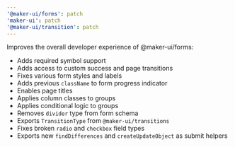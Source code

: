 ```yaml
---
'@maker-ui/forms': patch
'maker-ui': patch
'@maker-ui/transition': patch
---
```


Improves the overall developer experience of @maker-ui/forms:

- Adds required symbol support
- Adds access to custom success and page transitions
- Fixes various form styles and labels
- Adds previous `className` to form progress indicator
- Enables page titles
- Applies column classes to groups
- Applies conditional logic to groups
- Removes `divider` type from form schema
- Exports `TransitionType` from `@maker-ui/transitions`
- Fixes broken `radio` and `checkbox` field types
- Exports new `findDifferences` and `createUpdateObject` as submit helpers
